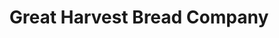 ---
title: "Great Harvest Bread Company"
url: /lexington/great-harvest-bread-company/
shop: bakery
---